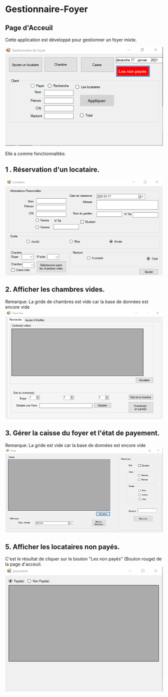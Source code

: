 # Gestionnaire-Foyer
## Page d'Acceuil 
Cette application est développé pour gestionner un foyer mixte.  

![ScreenShot](https://github.com/slimbenbelgacem97/Gestionnaire-Foyer/blob/main/1.png)  
  
Elle a comme fonctionnalités:  
## 1 . Réservation d'un  locataire.
![ScreenShot](https://github.com/slimbenbelgacem97/Gestionnaire-Foyer/blob/main/2.png)
## 2. Afficher les chambres vides.
 Remarque: La gride de chambres est vide car la base de données est encore vide
   ![ScreenShot](https://github.com/slimbenbelgacem97/Gestionnaire-Foyer/blob/main/3.png)
## 3. Gérer la caisse du foyer et l'état de payement. 
Remarque: La gride est vide car la base de données est encore vide
   ![ScreenShot](https://github.com/slimbenbelgacem97/Gestionnaire-Foyer/blob/main/4.png)
## 5. Afficher les locataires non payés.
C'est le résultat de cliquer sur le bouton "Les non payés" (Bouton rouge) de la page d'acceuil.  
![ScreenShot](https://github.com/slimbenbelgacem97/Gestionnaire-Foyer/blob/main/5.png)
		
